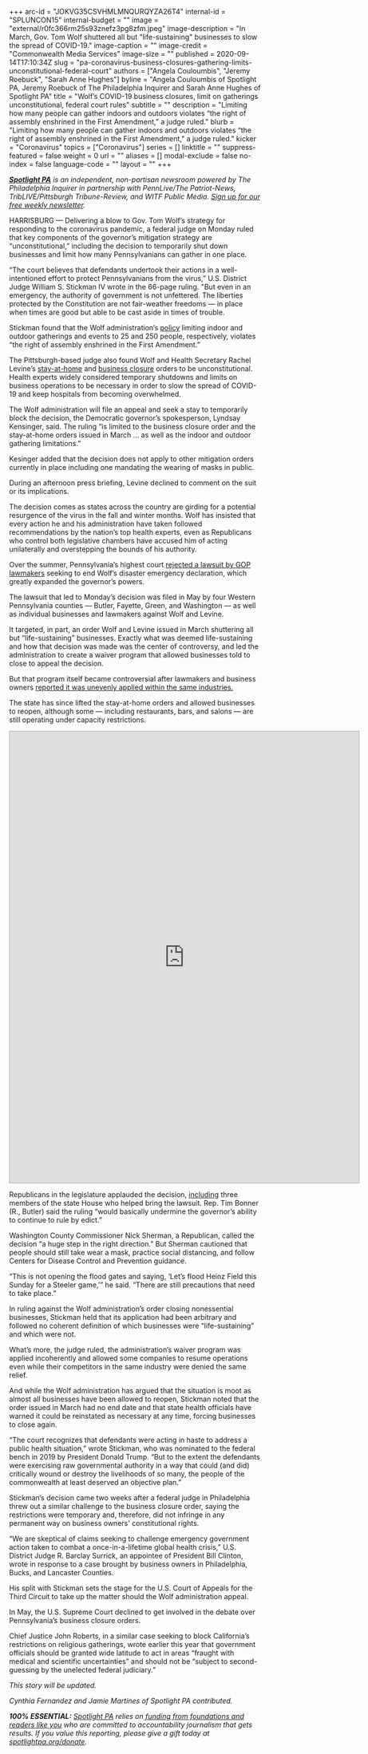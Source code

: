 +++
arc-id = "JOKVG35CSVHMLMNQURQYZA26T4"
internal-id = "SPLUNCON15"
internal-budget = ""
image = "external/r0fc366rm25s93znefz3pg8zfm.jpeg"
image-description = "In March, Gov. Tom Wolf shuttered all but \"life-sustaining\" businesses to slow the spread of COVID-19."
image-caption = ""
image-credit = "Commonwealth Media Services"
image-size = ""
published = 2020-09-14T17:10:34Z
slug = "pa-coronavirus-business-closures-gathering-limits-unconstitutional-federal-court"
authors = ["Angela Couloumbis", "Jeremy Roebuck", "Sarah Anne Hughes"]
byline = "Angela Couloumbis of Spotlight PA, Jeremy Roebuck of The Philadelphia Inquirer and Sarah Anne Hughes of Spotlight PA"
title = "Wolf’s COVID-19 business closures, limit on gatherings unconstitutional, federal court rules"
subtitle = ""
description = "Limiting how many people can gather indoors and outdoors violates “the right of assembly enshrined in the First Amendment,” a judge ruled."
blurb = "Limiting how many people can gather indoors and outdoors violates “the right of assembly enshrined in the First Amendment,” a judge ruled."
kicker = "Coronavirus"
topics = ["Coronavirus"]
series = []
linktitle = ""
suppress-featured = false
weight = 0
url = ""
aliases = []
modal-exclude = false
no-index = false
language-code = ""
layout = ""
+++

<a href="https://www.spotlightpa.org/"><i><b>Spotlight PA</b></i></a><i> is an independent, non-partisan newsroom powered by The Philadelphia Inquirer in partnership with PennLive/The Patriot-News, TribLIVE/Pittsburgh Tribune-Review, and WITF Public Media. </i><a href="https://www.spotlightpa.org/newsletters"><i>Sign up for our free weekly newsletter</i></a><i>.</i>

HARRISBURG — Delivering a blow to Gov. Tom Wolf’s strategy for responding to the coronavirus pandemic, a federal judge on Monday ruled that key components of the governor’s mitigation strategy are “unconstitutional,” including the decision to temporarily shut down businesses and limit how many Pennsylvanians can gather in one place.

“The court believes that defendants undertook their actions in a well-intentioned effort to protect Pennsylvanians from the virus,” U.S. District Judge William S. Stickman IV wrote in the 66-page ruling. "But even in an emergency, the authority of government is not unfettered. The liberties protected by the Constitution are not fair-weather freedoms — in place when times are good but able to be cast aside in times of trouble.

Stickman found that the Wolf administration’s <a href="https://www.health.pa.gov/topics/disease/coronavirus/Pages/Guidance/Targeted-Mitigation-FAQ.aspx" target=_blank>policy</a> limiting indoor and outdoor gatherings and events to 25 and 250 people, respectively, violates “the right of assembly enshrined in the First Amendment.”

The Pittsburgh-based judge also found Wolf and Health Secretary Rachel Levine’s <a href="https://www.spotlightpa.org/news/2020/04/pennsylvania-pa-coronavirus-stay-at-home-order-statewide-tom-wolf/">stay-at-home</a> and <a href="https://www.spotlightpa.org/news/2020/03/pennsylvania-coronavirus-statewide-shutdown-tom-wolf-governor/">business closure</a> orders to be unconstitutional. Health experts widely considered temporary shutdowns and limits on business operations to be necessary in order to slow the spread of COVID-19 and keep hospitals from becoming overwhelmed.

The Wolf administration will file an appeal and seek a stay to temporarily block the decision, the Democratic governor’s spokesperson, Lyndsay Kensinger, said. The ruling “is limited to the business closure order and the stay-at-home orders issued in March ... as well as the indoor and outdoor gathering limitations.”

Kesinger added that the decision does not apply to other mitigation orders currently in place including one mandating the wearing of masks in public.

During an afternoon press briefing, Levine declined to comment on the suit or its implications. 

<script src="https://www.spotlightpa.org/embed.js" async></script><div data-spl-embed-version="1" data-spl-src="https://www.spotlightpa.org/embeds/newsletter-covid/"></div>

The decision comes as states across the country are girding for a potential resurgence of the virus in the fall and winter months. Wolf has insisted that every action he and his administration have taken followed recommendations by the nation’s top health experts, even as Republicans who control both legislative chambers have accused him of acting unilaterally and overstepping the bounds of his authority.

Over the summer, Pennsylvania’s highest court <a href="https://www.spotlightpa.org/news/2020/07/pennsylvania-coronavirus-disaster-declaration-supreme-court-ruling/">rejected a lawsuit by GOP lawmakers</a> seeking to end Wolf’s disaster emergency declaration, which greatly expanded the governor’s powers.

The lawsuit that led to Monday’s decision was filed in May by four Western Pennsylvania counties — Butler, Fayette, Green, and Washington — as well as individual businesses and lawmakers against Wolf and Levine.

It targeted, in part, an order Wolf and Levine issued in March shuttering all but “life-sustaining” businesses. Exactly what was deemed life-sustaining and how that decision was made was the center of controversy, and led the administration to create a waiver program that allowed businesses told to close to appeal the decision.

But that program itself became controversial after lawmakers and business owners <a href="https://www.spotlightpa.org/news/2020/06/coronavirus-business-waivers-pennsylvania-shutdown-governor-tom-wolf/">reported it was unevenly applied within the same industries.</a>

The state has since lifted the stay-at-home orders and allowed businesses to reopen, although some — including restaurants, bars, and salons — are still operating under capacity restrictions.



<iframe
  src="https://embed.documentcloud.org/documents/20388728-wolf_fed_ruling/?embed=1&amp;title=1"
  title="Wolf_Fed_Ruling (Hosted by DocumentCloud)"
  width="700"
  height="905"
  style="border: 1px solid #aaa;"
  sandbox="allow-scripts allow-same-origin allow-popups allow-forms"
></iframe>


Republicans in the legislature applauded the decision, <a href="https://www.facebook.com/RepMetcalfe/posts/3271106936277188?__xts__[0]=68.ARBsIRjpIxcT60CFipoV-HnJqY6GEPJ-jrxENDMx6-j834fIdGJ5_kIpZKV2wrMFfVwc4_S68L0L3kMnLfc98hB_O6jVjbgEy_3YgsoKF-9j_Cv5Hzdgdwhzwab66ECkEmaEbjxNydf2UcSI-6PJzaPiyt6n9Lk9cFP0184NDfxT6v_LmX8CWCGlFpXsQO8MFXxTP1aioMImpzUxqEKqmlrymppEJ8wvLDcUKybb7EfSsfQSx_tBkqSBJCv46D_1_yoMtRJOYbu9FQnLzQR4k2B4vFWvlJ2qlB6Kpu8s4V5N7cOljfaCbxRKhgV_bX_SrvmGkxtuQEM3m1SwTjJJ1QAGOg&__xts__[1]=68.ARDAY6E4rdZyiZnj5GYAyN9iqJcOYVci-59vvpmGfBEe7zYFyZPmxG6eY7OEZlkcZ5uBqtfFVQcQKoFd0u8nAEmOXSgtBd-sgu-b6lkhR_bgI19vz72BPVH4PrvAsvYw4ax9zSl1m_HTmXZXi7LfjPlVJHwnN0X7F6fhkj1572l3lGCW__wT8O17PQLWQZlhn1L52nj3rah7wzp90j3Ink_pehNDLGveetr9Z8slhPdeWFCAQVIrAxVHiKCGEGzqjsNR_wXhAUY_k-j0NA7pG4Ak4KKbZtjp5IJGWBWWeUaOBLkqiewY1AlhIAhg3bK8xh5BII76Txgc8Y1NwKKoJCtulw&__tn__=-R">including</a> three members of the state House who helped bring the lawsuit. Rep. Tim Bonner (R., Butler) said the ruling “would basically undermine the governor’s ability to continue to rule by edict.”

Washington County Commissioner Nick Sherman, a Republican, called the decision “a huge step in the right direction.” But Sherman cautioned that people should still take wear a mask, practice social distancing, and follow Centers for Disease Control and Prevention guidance.

“This is not opening the flood gates and saying, ‘Let’s flood Heinz Field this Sunday for a Steeler game,’” he said. “There are still precautions that need to take place.”

In ruling against the Wolf administration’s order closing nonessential businesses, Stickman held that its application had been arbitrary and followed no coherent definition of which businesses were “life-sustaining” and which were not.

What’s more, the judge ruled, the administration’s waiver program was applied incoherently and allowed some companies to resume operations even while their competitors in the same industry were denied the same relief.

And while the Wolf administration has argued that the situation is moot as almost all businesses have been allowed to reopen, Stickman noted that the order issued in March had no end date and that state health officials have warned it could be reinstated as necessary at any time, forcing businesses to close again.

“The court recognizes that defendants were acting in haste to address a public health situation,” wrote Stickman, who was nominated to the federal bench in 2019 by President Donald Trump. “But to the extent the defendants were exercising raw governmental authority in a way that could (and did) critically wound or destroy the livelihoods of so many, the people of the commonwealth at least deserved an objective plan.”

Stickman’s decision came two weeks after a federal judge in Philadelphia threw out a similar challenge to the business closure order, saying the restrictions were temporary and, therefore, did not infringe in any permanent<i><b> </b></i>way on business owners' constitutional rights.

<script src="https://www.spotlightpa.org/embed.js" async></script><div data-spl-embed-version="1" data-spl-src="https://www.spotlightpa.org/embeds/newsletter/"></div>

“We are skeptical of claims seeking to challenge emergency government action taken to combat a once-in-a-lifetime global health crisis,” U.S. District Judge R. Barclay Surrick, an appointee of President Bill Clinton, wrote in response to a case brought by business owners in Philadelphia, Bucks, and Lancaster Counties.

His split with Stickman sets the stage for the U.S. Court of Appeals for the Third Circuit to take up the matter should the Wolf administration appeal.

In May, the U.S. Supreme Court declined to get involved in the debate over Pennsylvania’s business closure orders.

Chief Justice John Roberts, in a similar case seeking to block California’s restrictions on religious gatherings, wrote earlier this year that government officials should be granted wide latitude to act in areas “fraught with medical and scientific uncertainties” and should not be “subject to second-guessing by the unelected federal judiciary.”

<i>This story will be updated.</i>

<i>Cynthia Fernandez and Jamie Martines of Spotlight PA contributed.</i>

<i><b>100% ESSENTIAL:</b></i><i> </i><a href="https://www.spotlightpa.org/"><i>Spotlight PA</i></a><i> relies on</i><a href="https://www.spotlightpa.org/support"><i> funding from foundations and readers like you</i></a><i> who are committed to accountability journalism that gets results. If you value this reporting, please give a gift today at </i><a href="http://spotlightpa.org/donate"><i>spotlightpa.org/donate</i></a><i>.</i>
